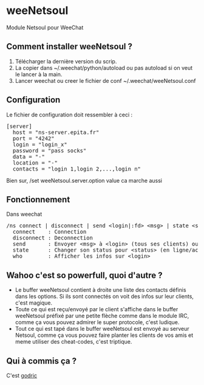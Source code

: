 weeNetsoul
========
Module Netsoul pour WeeChat

Comment installer weeNetsoul ?
----------------------------
1. Télécharger la dernière version du scrip.
2. La copier dans ~/.weechat/python/autoload ou pas autoload si on veut le lancer à la main.
3. Lancer weechat ou creer le fichier de conf ~/.weechat/weeNetsoul.conf

Configuration
------------------
Le fichier de configuration doit ressembler à ceci :
<pre>
[server]
  host = "ns-server.epita.fr"
  port = "4242"
  login = "login_x"
  password = "pass socks"
  data = "-"
  location = "-"
  contacts = "login_1,login_2,...,login_n"
</pre>
Bien sur, /set weeNetsoul.server.option value ca marche aussi

Fonctionnement
------------------
Dans weechat
<pre>/ns connect | disconnect | send &lt;login|:fd&gt; &lt;msg&gt; | state &lt;status&gt; | who &lt;login&gt;
  connect    : Connection
  disconnect : Deconnection
  send       : Envoyer &lt;msg&gt; à &lt;login&gt; (tous ses clients) ou à &lt;:fd&gt; (client unique)
  state      : Changer son status pour &lt;status&gt; (en ligne/actif/whatever)
  who        : Afficher les infos sur &lt;login&gt;
</pre>

Wahoo c'est so powerfull, quoi d'autre ?
------------------

* Le buffer weeNetsoul contient à droite une liste des contacts définis dans les options. Si ils sont connectés on voit des infos sur leur clients, c'est magique.
* Toute ce qui est reçu/envoyé par le client s'affiche dans le buffer weeNetsoul préfixé par une petite flèche comme dans le module IRC, comme ça vous pouvez admirer le super protocole, c'est ludique.
* Tout ce qui est tapé dans le buffer weeNetsoul est envoyé au serveur Netsoul, comme ça vous pouvez faire planter les clients de vos amis et meme utiliser des cheat-codes, c'est triptique.

Qui à commis ça ?
------------
C'est [godric][home]

[home]:http://www.0x3f.fr
